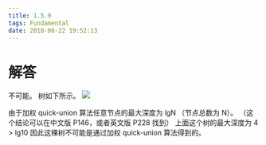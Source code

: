 ```yaml
---
title: 1.5.9
tags: Fundamental
date: 2018-06-22 19:52:13
---
```


# 解答

不可能。  树如下所示。
![](./1.png)

由于加权 quick-union 算法任意节点的最大深度为 lgN （节点总数为 N）。 
（这个结论可以在中文版 P146，或者英文版 P228 找到） 
上面这个树的最大深度为 4 > lg10 
因此这棵树不可能是通过加权 quick-union 算法得到的。
